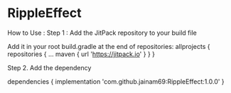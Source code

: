 # RippleEffect

How to Use : 
Step 1 : Add the JitPack repository to your build file

Add it in your root build.gradle at the end of repositories:
allprojects {
	repositories {
		...
		maven { url 'https://jitpack.io' }
	}
}

Step 2. Add the dependency

dependencies {
	implementation 'com.github.jainam69:RippleEffect:1.0.0'
}